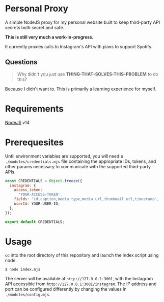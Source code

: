 # Personal Proxy

A simple NodeJS proxy for my personal website built to keep third-party API
secrets both secret and safe.

**This is still very much a work-in-progress.**

It currently proxies calls to Instagram's API with plans to support Spotify.

## Questions

> Why didn't you _just_ use **THING-THAT-SOLVES-THIS-PROBLEM** to do this?

Because I didn't want to. This is primarily a learning experience for myself.

# Requirements

[NodeJS](https://nodejs.org/) v14

# Prerequesites

Until environment variables are supported, you will need a
`./modules/credentials.mjs` file containing the appropriate IDs, tokens, and
other params necessary to communicate with the supported third-party APIs.

```./modules/credentails.mjs
const CREDENTIALS = Object.freeze({
  instagram: {
    access_token:
      'YOUR-ACCESS-TOKEN',
    fields: 'id,caption,media_type,media_url,thumbnail_url,timestamp',
    userId: YOUR-USER-ID,
  },
});

export default CREDENTIALS;
```

# Usage

`cd` into the root directory of this repository and launch the index script
using node.

```
$ node index.mjs
```

The server will be available at `http://127.0.0.1:3001`, with the Instagram API
accessible from `http://127.0.0.1:3001/instagram`. The IP address and port can
be configured differently by changing the values in `./modules/config.mjs`.
